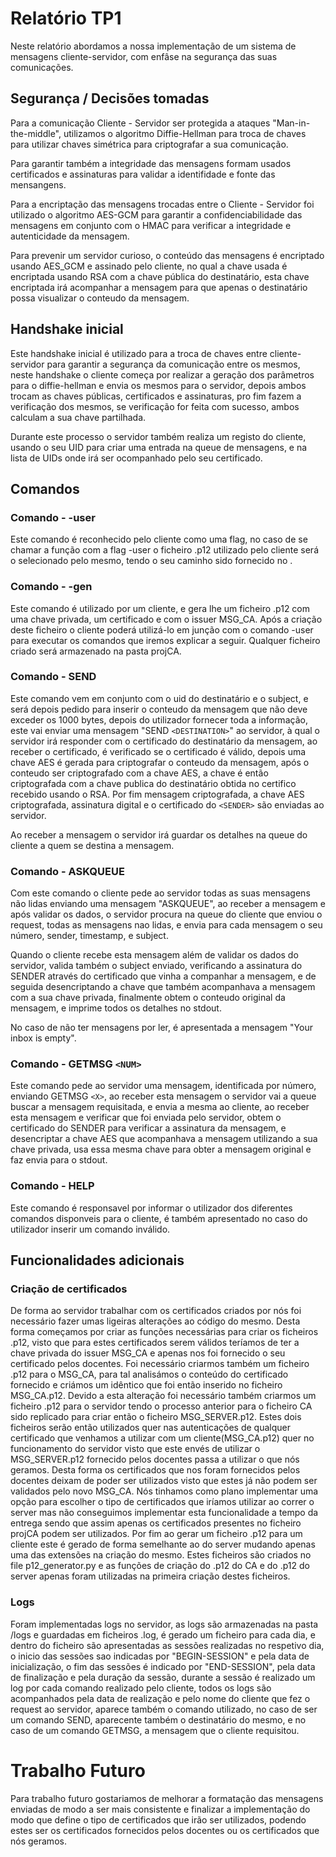 # Relatório TP1

Neste relatório abordamos a nossa implementação de um sistema de mensagens cliente-servidor, com enfâse na segurança das suas comunicações.

## Segurança / Decisões tomadas

Para a comunicação Cliente - Servidor ser protegida a ataques "Man-in-the-middle", utilizamos o algoritmo Diffie-Hellman para troca de chaves para utilizar chaves simétrica para criptografar a sua comunicação. 

Para garantir também a integridade das mensagens formam usados certificados e assinaturas para validar a identifidade e fonte das mensangens.

Para a encriptação das mensagens trocadas entre o Cliente - Servidor foi utilizado o algoritmo AES-GCM para garantir a confidenciabilidade das mensagens em conjunto com o HMAC para verificar a integridade e autenticidade da mensagem.

Para prevenir um servidor curioso, o conteúdo das mensagens é encriptado usando AES_GCM e assinado pelo cliente, no qual a chave usada é encriptada usando RSA com a chave pública do destinatário, esta chave encriptada irá acompanhar a mensagem para que apenas o destinatário possa visualizar o conteudo da mensagem.

## Handshake inicial

Este handshake inicial é utilizado para a troca de chaves entre cliente-servidor para garantir a segurança da comunicação entre os mesmos, neste handshake o cliente começa por realizar a geração dos parâmetros para o diffie-hellman e envia os mesmos para o servidor, depois ambos trocam as chaves públicas, certificados e assinaturas, pro fim fazem a verificação dos mesmos, se verificação for feita com sucesso, ambos calculam a sua chave partilhada.

Durante este processo o servidor também realiza um registo do cliente, usando o seu UID para criar uma entrada na queue de mensagens, e na lista de UIDs onde irá ser ocompanhado pelo seu certificado.

## Comandos

### Comando - -user <fname>

Este comando é reconhecido pelo cliente como uma flag, no caso de se chamar a função com a flag -user <fname> o ficheiro .p12 utilizado pelo cliente será o selecionado pelo mesmo, tendo o seu caminho sido fornecido no <fname>.


### Comando - -gen <fname>

Este comando é utilizado por um cliente, e gera lhe um ficheiro .p12 com uma chave privada, um certificado e com o issuer MSG_CA. Após a criação deste ficheiro o cliente poderá utilizá-lo em junção com o comando -user para executar os comandos que iremos explicar a seguir. Qualquer ficheiro criado será armazenado na pasta projCA.

### Comando - SEND

Este comando vem em conjunto com o uid do destinatário e o subject, e será depois pedido para inserir o conteudo da mensagem que não deve exceder os 1000 bytes, depois do utilizador fornecer toda a informação, este vai enviar uma mensagem "SEND `<DESTINATION>`" ao servidor, à qual o servidor irá responder com o certificado do destinatário da mensagem, ao receber o certificado, é verificado se o certificado é válido, depois uma chave AES é gerada para criptografar o conteudo da mensagem, após o conteudo ser criptografado com a chave AES, a chave é então criptografada com a chave publica do destinatário obtida no certifico recebido usando o RSA. Por fim mensagem criptografada, a chave AES criptografada, assinatura digital e o certificado do `<SENDER>` são enviadas ao servidor.

Ao receber a mensagem o servidor irá guardar os detalhes na queue do cliente a quem se destina a mensagem.

### Comando - ASKQUEUE

Com este comando o cliente pede ao servidor todas as suas mensagens não lidas enviando uma mensagem "ASKQUEUE", ao receber a mensagem e após validar os dados, o servidor procura na queue do cliente que enviou o request, todas as mensagens nao lidas, e envia para cada mensagem o seu número, sender, timestamp, e subject.

Quando o cliente recebe esta mensagem além de validar os dados do servidor, valida também o subject enviado, verificando a assinatura do SENDER através do certificado que vinha a companhar a mensagem, e de seguida desencriptando a chave que também acompanhava a mensagem com a sua chave privada, finalmente obtem o conteudo original da mensagem, e imprime todos os detalhes no stdout.

No caso de não ter mensagens por ler, é apresentada a mensagem "Your inbox is empty".

### Comando - GETMSG `<NUM>`

Este comando pede ao servidor uma mensagem, identificada por número, enviando GETMSG `<X>`, ao receber esta mensagem o servidor vai a queue buscar a mensagem requisitada, e envia a mesma ao cliente, ao receber esta mensagem e verificar que foi enviada pelo servidor, obtem o certificado do SENDER para verificar a assinatura da mensagem, e desencriptar a chave AES que acompanhava a mensagem utilizando a sua chave privada, usa essa mesma chave para obter a mensagem original e faz envia para o stdout.

### Comando - HELP

Este comando é responsavel por informar o utilizador dos diferentes comandos disponveis para o cliente, é também apresentado no caso do utilizador inserir um comando inválido.

## Funcionalidades adicionais

### Criação de certificados

De forma ao servidor trabalhar com os certificados criados por nós foi necessário fazer umas ligeiras alterações ao código do mesmo. Desta forma começamos por criar as funções necessárias para criar os ficheiros .p12, visto que para estes certificados serem válidos teríamos de ter a chave privada do issuer MSG_CA e apenas nos foi fornecido o seu certificado pelos docentes. Foi necessário criarmos também um ficheiro .p12 para o MSG_CA, para tal analisámos o conteúdo do certificado fornecido e criámos um idêntico que foi então inserido no ficheiro MSG_CA.p12. 
Devido a esta alteração foi necessário também criarmos um ficheiro .p12 para o servidor tendo o processo anterior para o ficheiro CA sido replicado para criar então o ficheiro MSG_SERVER.p12. Estes dois ficheiros serão então utilizados quer nas autenticações de qualquer certificado que venhamos a utilizar com um cliente(MSG_CA.p12) quer no funcionamento do servidor visto que este envés de utilizar o MSG_SERVER.p12 fornecido pelos docentes passa a utilizar o que nós geramos.
Desta forma os certificados que nos foram fornecidos pelos docentes deixam de poder ser utilizados visto que estes já não podem ser validados pelo novo MSG_CA. Nós tinhamos como plano implementar uma opção para escolher o tipo de certificados que iríamos utilizar ao correr o server mas não conseguimos implementar esta funcionalidade a tempo da entrega sendo que assim apenas os certificados presentes no ficheiro projCA podem ser utilizados.
Por fim ao gerar um ficheiro .p12 para um cliente este é gerado de forma semelhante ao do server mudando apenas uma das extensões na criação do mesmo. Estes ficheiros são criados no file p12_generator.py e as funções de criação do .p12 do CA e do .p12 do server apenas foram utilizadas na primeira criação destes ficheiros.

### Logs

Foram implementadas logs no servidor, as logs são armazenadas na pasta /logs e guardadas em ficheiros .log, é gerado um ficheiro para cada dia, e dentro do ficheiro são apresentadas as sessões realizadas no respetivo dia, o inicio das sessões sao indicadas por "BEGIN-SESSION" e pela data de inicialização, o fim das sessões é indicado por "END-SESSION", pela data de finalização e pela duração da sessão, durante a sessão é realizado um log por cada comando realizado pelo cliente, todos os logs são acompanhados pela data de realização e pelo nome do cliente que fez o request ao servidor, aparece também o comando utilizado, no caso de ser um comando SEND, aparecente também o destinatário do mesmo, e no caso de um comando GETMSG, a mensagem que o cliente requisitou.

# Trabalho Futuro

Para trabalho futuro gostariamos de melhorar a formatação das mensagens enviadas de modo a ser mais consistente e finalizar a implementação do modo que define o tipo de certificados que irão ser utilizados, podendo estes ser os certificados fornecidos pelos docentes ou os certificados que nós geramos.
